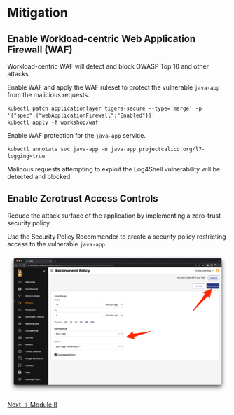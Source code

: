 # Mitigation

## Enable Workload-centric Web Application Firewall (WAF) 

Workload-centric WAF will detect and block OWASP Top 10 and other attacks.

Enable WAF and apply the WAF ruleset to protect the vulnerable `java-app` from the malicious requests.

```
kubectl patch applicationlayer tigera-secure --type='merge' -p '{"spec":{"webApplicationFirewall":"Enabled"}}'
kubectl apply -f workshop/waf
```

Enable WAF protection for the `java-app` service.

```
kubectl annotate svc java-app -n java-app projectcalico.org/l7-logging=true
```

Malicous requests attempting to exploit the Log4Shell vulnerability will be detected and blocked.


## Enable Zerotrust Access Controls

Reduce the attack surface of the application by implementing a zero-trust security policy.

Use the Security Policy Recommender to create a security policy restricting access to the vulnerable `java-app`.

![intro](img/cc-recommend-secpol.png)


[Next -> Module 8](incidentresponse.md)
